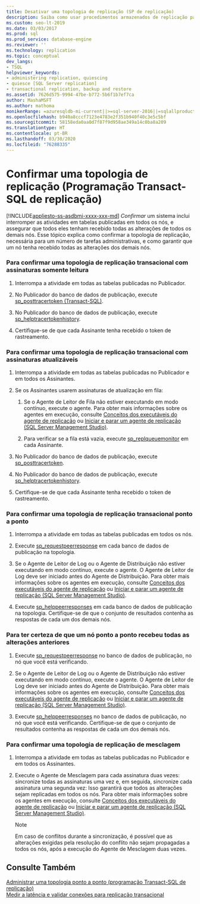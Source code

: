 ```yaml
---
title: Desativar uma topologia de replicação (SP de replicação)
description: Saiba como usar procedimentos armazenados de replicação para desativar uma topologia de replicação do SQL Server.
ms.custom: seo-lt-2019
ms.date: 03/03/2017
ms.prod: sql
ms.prod_service: database-engine
ms.reviewer: ''
ms.technology: replication
ms.topic: conceptual
dev_langs:
- TSQL
helpviewer_keywords:
- administering replication, quiescing
- quiesce [SQL Server replication]
- transactional replication, backup and restore
ms.assetid: 7626d575-9994-47be-b772-5b6f1b7ef7ca
author: MashaMSFT
ms.author: mathoma
monikerRange: =azuresqldb-mi-current||>=sql-server-2016||=sqlallproducts-allversions
ms.openlocfilehash: b940a8cccf7123e4783e2f351b940f40c3e5c5bf
ms.sourcegitcommit: 58158eda0aa0d7f87f9d958ae349a14c0ba8a209
ms.translationtype: HT
ms.contentlocale: pt-BR
ms.lasthandoff: 03/30/2020
ms.locfileid: "76288335"
---
```

# <a name="quiesce-a-replication-topology-replication-transact-sql-programming"></a>Confirmar uma topologia de replicação (Programação Transact-SQL de replicação)
[!INCLUDE[appliesto-ss-asdbmi-xxxx-xxx-md](../../../includes/appliesto-ss-asdbmi-xxxx-xxx-md.md)]
  *Confirmar* um sistema inclui interromper as atividades em tabelas publicadas em todos os nós, e assegurar que todos eles tenham recebido todas as alterações de todos os demais nós. Esse tópico explica como confirmar a topologia de replicação, necessária para um número de tarefas administrativas, e como garantir que um nó tenha recebido todas as alterações dos demais nós.  
  
### <a name="to-quiesce-a-transactional-replication-topology-with-read-only-subscriptions"></a>Para confirmar uma topologia de replicação transacional com assinaturas somente leitura  
  
1.  Interrompa a atividade em todas as tabelas publicadas no Publicador.  
  
2.  No Publicador do banco de dados de publicação, execute [sp_posttracertoken &#40;Transact-SQL&#41;](../../../relational-databases/system-stored-procedures/sp-posttracertoken-transact-sql.md).  
  
3.  No Publicador do banco de dados de publicação, execute [sp_helptracertokenhistory](../../../relational-databases/system-stored-procedures/sp-helptracertokenhistory-transact-sql.md).  
  
4.  Certifique-se de que cada Assinante tenha recebido o token de rastreamento.  

### <a name="to-quiesce-a-transactional-replication-topology-with-updatable-subscriptions"></a>Para confirmar uma topologia de replicação transacional com assinaturas atualizáveis  
  
1.  Interrompa a atividade em todas as tabelas publicadas no Publicador e em todos os Assinantes.  
  
2.  Se os Assinantes usarem assinaturas de atualização em fila:  
  
    1.  Se o Agente de Leitor de Fila não estiver executando em modo contínuo, execute o agente. Para obter mais informações sobre os agentes em execução, consulte [Conceitos dos executáveis do agente de replicação](../../../relational-databases/replication/concepts/replication-agent-executables-concepts.md) ou [Iniciar e parar um agente de replicação &#40;SQL Server Management Studio&#41;](../../../relational-databases/replication/agents/start-and-stop-a-replication-agent-sql-server-management-studio.md).  
  
    2.  Para verificar se a fila está vazia, execute [sp_replqueuemonitor](../../../relational-databases/system-stored-procedures/sp-replqueuemonitor-transact-sql.md) em cada Assinante.  
  
3.  No Publicador do banco de dados de publicação, execute [sp_posttracertoken](../../../relational-databases/system-stored-procedures/sp-posttracertoken-transact-sql.md).  
  
4.  No Publicador do banco de dados de publicação, execute [sp_helptracertokenhistory](../../../relational-databases/system-stored-procedures/sp-helptracertokenhistory-transact-sql.md).  
  
5.  Certifique-se de que cada Assinante tenha recebido o token de rastreamento.  
  
### <a name="to-quiesce-a-peer-to-peer-transactional-replication-topology"></a>Para confirmar uma topologia de replicação transacional ponto a ponto  
  
1.  Interrompa a atividade em todas as tabelas publicadas em todos os nós.  
  
2.  Execute [sp_requestpeerresponse](../../../relational-databases/system-stored-procedures/sp-requestpeerresponse-transact-sql.md) em cada banco de dados de publicação na topologia.  
  
3.  Se o Agente de Leitor de Log ou o Agente de Distribuição não estiver executando em modo contínuo, execute o agente. O Agente de Leitor de Log deve ser iniciado antes do Agente de Distribuição. Para obter mais informações sobre os agentes em execução, consulte [Conceitos dos executáveis do agente de replicação](../../../relational-databases/replication/concepts/replication-agent-executables-concepts.md) ou [Iniciar e parar um agente de replicação &#40;SQL Server Management Studio&#41;](../../../relational-databases/replication/agents/start-and-stop-a-replication-agent-sql-server-management-studio.md).  
  
4.  Execute [sp_helppeerresponses](../../../relational-databases/system-stored-procedures/sp-helppeerresponses-transact-sql.md) em cada banco de dados de publicação na topologia. Certifique-se de que o conjunto de resultados contenha as respostas de cada um dos demais nós.  
  
### <a name="to-ensure-a-peer-to-peer-node-has-received-all-prior-changes"></a>Para ter certeza de que um nó ponto a ponto recebeu todas as alterações anteriores  
  
1.  Execute [sp_requestpeerresponse](../../../relational-databases/system-stored-procedures/sp-requestpeerresponse-transact-sql.md) no banco de dados de publicação, no nó que você está verificando.  
  
2.  Se o Agente de Leitor de Log ou o Agente de Distribuição não estiver executando em modo contínuo, execute o agente. O Agente de Leitor de Log deve ser iniciado antes do Agente de Distribuição. Para obter mais informações sobre os agentes em execução, consulte [Conceitos dos executáveis do agente de replicação](../../../relational-databases/replication/concepts/replication-agent-executables-concepts.md) ou [Iniciar e parar um agente de replicação &#40;SQL Server Management Studio&#41;](../../../relational-databases/replication/agents/start-and-stop-a-replication-agent-sql-server-management-studio.md).  
  
3.  Execute [sp_helppeerresponses](../../../relational-databases/system-stored-procedures/sp-helppeerresponses-transact-sql.md) no banco de dados de publicação, no nó que você está verificando. Certifique-se de que o conjunto de resultados contenha as respostas de cada um dos demais nós.  
  
### <a name="to-quiesce-a-merge-replication-topology"></a>Para confirmar uma topologia de replicação de mesclagem  
  
1.  Interrompa a atividade em todas as tabelas publicadas no Publicador e em todos os Assinantes.  
  
2.  Execute o Agente de Mesclagem para cada assinatura duas vezes: sincronize todas as assinaturas uma vez e, em seguida, sincronize cada assinatura uma segunda vez: Isso garantirá que todos as alterações sejam replicadas em todos os nós. Para obter mais informações sobre os agentes em execução, consulte [Conceitos dos executáveis do agente de replicação](../../../relational-databases/replication/concepts/replication-agent-executables-concepts.md) ou [Iniciar e parar um agente de replicação &#40;SQL Server Management Studio&#41;](../../../relational-databases/replication/agents/start-and-stop-a-replication-agent-sql-server-management-studio.md).  
  
    > [!NOTE]  
    >  Em caso de conflitos durante a sincronização, é possível que as alterações exigidas pela resolução do conflito não sejam propagadas a todos os nós, após a execução do Agente de Mesclagem duas vezes.  
  
## <a name="see-also"></a>Consulte Também  
 [Administrar uma topologia ponto a ponto &#40;programação Transact-SQL de replicação&#41;](../../../relational-databases/replication/administration/administer-a-peer-to-peer-topology-replication-transact-sql-programming.md)   
 [Medir a latência e validar conexões para replicação transacional](../../../relational-databases/replication/monitor/measure-latency-and-validate-connections-for-transactional-replication.md)  
  
  
